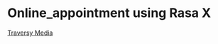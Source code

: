 # Online_appointment using Rasa X
[Traversy Media](https://rasa.com/docs/rasa/user-guide/installation/)
